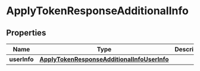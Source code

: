 

# ApplyTokenResponseAdditionalInfo


## Properties

| Name | Type | Description | Notes |
| - | - | - | - |
|**userInfo** | [**ApplyTokenResponseAdditionalInfoUserInfo**](ApplyTokenResponseAdditionalInfoUserInfo.md) |  |  [optional] |




